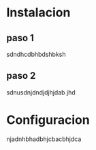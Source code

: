 # Instalacion
## paso 1
sdndhcdbhbdshbksh
## paso 2
sdnusdnjdndjdjhjdab jhd
# Configuracion
njadnhbhadbhjcbacbhjdca

